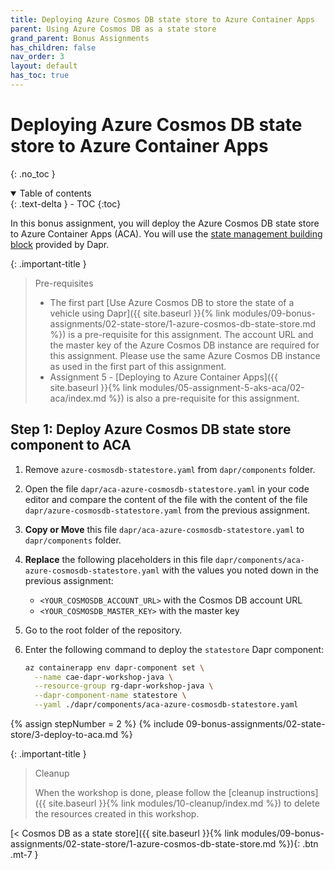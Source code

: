 ```yaml
---
title: Deploying Azure Cosmos DB state store to Azure Container Apps
parent: Using Azure Cosmos DB as a state store
grand_parent: Bonus Assignments
has_children: false
nav_order: 3
layout: default
has_toc: true
---
```


# Deploying Azure Cosmos DB state store to Azure Container Apps

{: .no_toc }

<details open markdown="block">
  <summary>
    Table of contents
  </summary>
  {: .text-delta }
- TOC
{:toc}
</details>

In this bonus assignment, you will deploy the Azure Cosmos DB state store to Azure Container Apps (ACA). You will use the [state management building block](https://docs.dapr.io/developing-applications/building-blocks/state-management/state-management-overview/) provided by Dapr.

{: .important-title }
> Pre-requisites
>
> * The first part [Use Azure Cosmos DB to store the state of a vehicle using Dapr]({{ site.baseurl }}{% link modules/09-bonus-assignments/02-state-store/1-azure-cosmos-db-state-store.md %}) is a pre-requisite for this assignment. The account URL and the master key of the Azure Cosmos DB instance are required for this assignment. Please use the same Azure Cosmos DB instance as used in the first part of this assignment.
> * Assignment 5 - [Deploying to Azure Container Apps]({{ site.baseurl }}{% link modules/05-assignment-5-aks-aca/02-aca/index.md %}) is also a pre-requisite for this assignment.
>

## Step 1: Deploy Azure Cosmos DB state store component to ACA

1. Remove `azure-cosmosdb-statestore.yaml` from `dapr/components` folder.

1. Open the file `dapr/aca-azure-cosmosdb-statestore.yaml` in your code editor and compare the content of the file with the content of the file `dapr/azure-cosmosdb-statestore.yaml` from the previous assignment.

1. **Copy or Move** this file `dapr/aca-azure-cosmosdb-statestore.yaml` to `dapr/components` folder.

1. **Replace** the following placeholders in this file `dapr/components/aca-azure-cosmosdb-statestore.yaml` with the values you noted down in the previous assignment:

    - `<YOUR_COSMOSDB_ACCOUNT_URL>` with the Cosmos DB account URL
    - `<YOUR_COSMOSDB_MASTER_KEY>` with the master key

1. Go to the root folder of the repository.

1. Enter the following command to deploy the `statestore` Dapr component:

    ```bash
    az containerapp env dapr-component set \
      --name cae-dapr-workshop-java \
      --resource-group rg-dapr-workshop-java \
      --dapr-component-name statestore \
      --yaml ./dapr/components/aca-azure-cosmosdb-statestore.yaml
    ```

<!-- ----------------------- BUILD, DEPLOY AND TEST ------------------------ -->

{% assign stepNumber = 2 %}
{% include 09-bonus-assignments/02-state-store/3-deploy-to-aca.md %}

<!-- ------------------------------- CLEANUP ------------------------------- -->

{: .important-title }
> Cleanup
>
> When the workshop is done, please follow the [cleanup instructions]({{ site.baseurl }}{% link modules/10-cleanup/index.md %}) to delete the resources created in this workshop.
> 

<!-- ----------------------------- NAVIGATION ------------------------------ -->

<span class="fs-3">
[< Cosmos DB as a state store]({{ site.baseurl }}{% link modules/09-bonus-assignments/02-state-store/1-azure-cosmos-db-state-store.md %}){: .btn .mt-7 }
</span>

